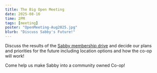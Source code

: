 ```yaml
---
title: The Big Open Meeting
date: 2025-08-16
time: 2PM
tags: [meeting]
poster: "OpenMeeting-Aug2025.jpg"
blurb: "Discuss Sabby's Future!"
---
```


Discuss the results of the [Sabby membership drive](/join/) and decide our plans and priorities for the future including location options and how the co-op will work!

Come help us make Sabby into a community owned Co-op!